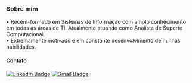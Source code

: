 <!DOCTYPE html>
<html lang="pt-br">
  
<body>
<h3>Sobre mim</h3>
<p>• Recém-formado em Sistemas de Informação com amplo conhecimento em todas as áreas de TI. Atualmente atuando como Analista de Suporte Computacional. 
<br>• Extremamente motivado e em constante desenvolvimento de minhas habilidades.</p>

<h4>Contato</h4>

[![Linkedin Badge](https://img.shields.io/badge/-GabrielFrancisco-blue?style=flat-square&logo=Linkedin&logoColor=white&link=https://www.linkedin.com/in/gab-francisco)](https://www.linkedin.com/in/gab-francisco)
[![Gmail Badge](https://img.shields.io/badge/gabfrancisco46-D14836?style=flat-square&logo=gmail&logoColor=white&link=mailto:gabfrancisco46@gmail.com)](mailto:gabfrancisco46@gmail.com)

</body>
</html>




